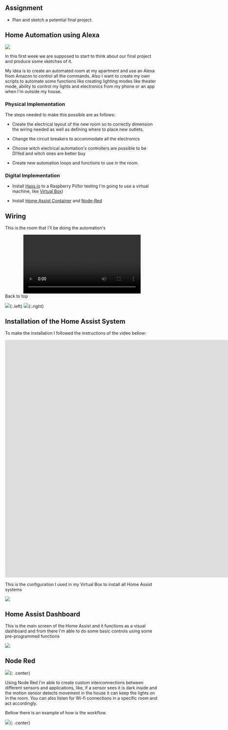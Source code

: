 ## Assignment

- Plan and sketch a potential final project.

## Home Automation using Alexa 

![](imgs/1/DiagramaEletrico.jpg)

In this first week we are supposed to start to think about our final project and produce some sketches of it.

My idea is to create an automated room at my apartment and use an Alexa from Amazon to control all the commands.
Also I want to create my own scripts to automate some functions like creating lighting modes like theater mode, ability to control my lights and electronics from my phone or an app when I'm outside my house.

### Physical Implementation

The steps needed to make this possible are as follows:

- Create the electrical layout of the new room so to correctly dimension the wiring needed as well as defining where to place new outlets.

- Change the circuit breakers to accommodate all the electronics

- Choose witch electrical automation's controllers are possible to be DIYed and witch ones are better buy 

- Create new automation loops and functions to use in the room.


### Digital Implementation

- Install [Hass.io](https://www.home-assistant.io/installation/) to a Raspberry Pi(for testing I'm going to use a virtual machine, like [Virtual Box](https://www.virtualbox.org/))

- Install [Home Assist Container](https://www.home-assistant.io/installation/raspberrypi#install-home-assistant-container) and [Node-Red](https://nodered.org/)



## Wiring

This is the room that I'll be doing the automation's



<center>
<video controls width="385">

    <source src="files/1/room.mp4">

</video>
</center>
 Back to top


![](imgs/1/wiring.jpg){:.left}
![](imgs/1/wiring2.jpg){:.right}

## Installation of the Home Assist System

To make the installation I followed the instructions of the video bellow:

<iframe width="1904" height="779" src="https://www.youtube.com/embed/BgD1rHd65sg" title="YouTube video player" frameborder="0" allow="accelerometer; autoplay; clipboard-write; encrypted-media; gyroscope; picture-in-picture" allowfullscreen></iframe>

This is the configuration I used in my Virtual Box to install all Home Assist systems

![](imgs/1/virtualbox.jpg)

## Home Assist Dashboard

This is the main screen of the Home Assist and it functions as a visual dashboard and from there I'm able to do some basic controls using some pre-programmed functions

![](imgs/1/homeassist.jpg)

## Node Red

![](imgs/1/nodered.png){: .center}

Using Node Red I'm able to create custom interconnections between different sensors and applications, like, if a sensor sees it is dark inside and the motion sensor detects movement in the house it can keep the lights on in the room. You can also listen for Wi-fi connections in a specific room and act accordingly.

Bellow there is an example of how is the workflow.

![](imgs/1/nodered2.png){: .center}
